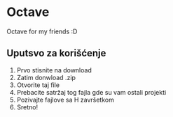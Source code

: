 # Octave
Octave for my friends :D

## Uputsvo za korišćenje

1. Prvo stisnite na download
2. Zatim donwload .zip
3. Otvorite taj file
4. Prebacite satržaj tog fajla gde su vam ostali projekti
5. Pozivajte fajlove sa H završetkom
6. Sretno!
